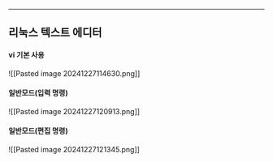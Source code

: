
---
## 리눅스 텍스트 에디터
#### vi 기본 사용
![[Pasted image 20241227114630.png]]
#### 일반모드(입력 명령)
![[Pasted image 20241227120913.png]]
#### 일반모드(편집 명령)
![[Pasted image 20241227121345.png]]

